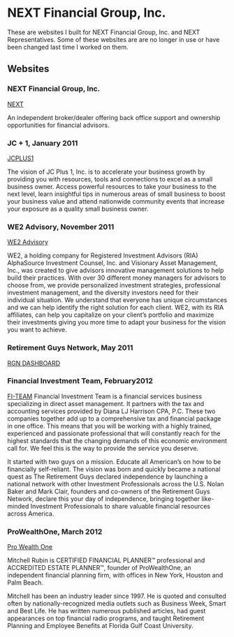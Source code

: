# NEXT Financial Group, Inc.

These are websites I built for NEXT Financial Group, Inc. and NEXT Representatives. Some of these websites are are no longer in use or have been changed last time I worked on them.

## Websites

### NEXT Financial Group, Inc.
[NEXT](http://www.nextfinancial.com)

An independent broker/dealer offering back office support and ownership opportunities for financial advisors.

### JC + 1, January 2011
[JCPLUS1](http://www.jcplus1.com)

The vision of JC Plus 1, Inc. is to accelerate your business growth by providing you with resources, tools and connections to excel as a small business owner. Access powerful resources to take your business to the next level, learn insightful tips in numerous areas of small business to boost your business value and attend nationwide community events that increase your exposure as a quality small business owner.


### WE2 Advisory, November 2011
[WE2 Advisory](http://www.we2advisory.com)


WE2, a holding company for Registered Investment Advisors (RIA) AlphaSource Investment Counsel, Inc. and Visionary Asset Management, Inc., was created to give advisors innovative management solutions to help build their practices. With over 30 different money managers for advisors to choose from, we provide personalized investment strategies, professional investment management, and the diversity investors need for their individual situation. We understand that everyone has unique circumstances and we can help identify the right solution for each client. WE2, with its RIA affiliates, can help you capitalize on your client’s portfolio and maximize their investments giving you more time to adapt your business for the vision you want to achieve.



### Retirement Guys Network, May 2011 
[RGN DASHBOARD](http://www.rgndashboard.com) 


### Financial Investment Team, February2012
[FI-TEAM](http://www.fi-team.com)
Financial Investment Team is a financial services business specializing in direct asset management. It partners with the tax and accounting services provided by Diana LJ Harrison CPA, P.C. These two companies together add up to a comprehensive tax and financial package in one office. This means that you will be working with a highly trained, experienced and passionate professional that will constantly reach for the highest standards that the changing demands of this economic environment call for. We feel this is the way to provide the service you deserve.

It started with two guys on a mission. Educate all American’s on how to be financially self-reliant. The vision was born and quickly became a national quest as The Retirement Guys declared independence by launching a national network with other Investment Professionals across the U.S. Nolan Baker and Mark Clair, founders and co-owners of the Retirement Guys Network, declare this your day of independence, bringing together like-minded Investment Professionals to share valuable financial resources across America.


### ProWealthOne, March 2012 
[Pro Wealth One](http://www.prowealthone.com)

Mitchell Rubin is CERTIFIED FINANCIAL PLANNER™ professional and ACCREDITED ESTATE PLANNER™, founder of ProWealthOne, an independent financial planning firm, with offices in New York, Houston and Palm Beach.

Mitchell has been an industry leader since 1997. He is quoted and consulted often by nationally-recognized media outlets such as Business Week, Smart and Best Life. He has written numerous published articles, had guest appearances on top financial radio programs, and taught Retirement Planning and Employee Benefits at Florida Gulf Coast University.